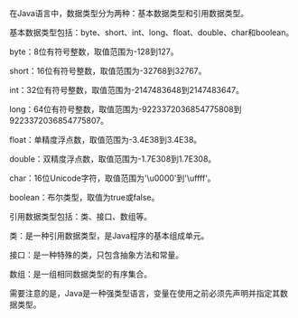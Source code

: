 在Java语言中，数据类型分为两种：基本数据类型和引用数据类型。  
  
基本数据类型包括：byte、short、int、long、float、double、char和boolean。  
  
byte：8位有符号整数，取值范围为-128到127。  
  
short：16位有符号整数，取值范围为-32768到32767。  
  
int：32位有符号整数，取值范围为-2147483648到2147483647。  
  
long：64位有符号整数，取值范围为-9223372036854775808到9223372036854775807。  
  
float：单精度浮点数，取值范围为-3.4E38到3.4E38。  
  
double：双精度浮点数，取值范围为-1.7E308到1.7E308。  
  
char：16位Unicode字符，取值范围为'\u0000'到'\uffff'。  
  
boolean：布尔类型，取值为true或false。  
  
引用数据类型包括：类、接口、数组等。  
  
类：是一种引用数据类型，是Java程序的基本组成单元。  
  
接口：是一种特殊的类，只包含抽象方法和常量。  
  
数组：是一组相同数据类型的有序集合。  
  
需要注意的是，Java是一种强类型语言，变量在使用之前必须先声明并指定其数据类型。